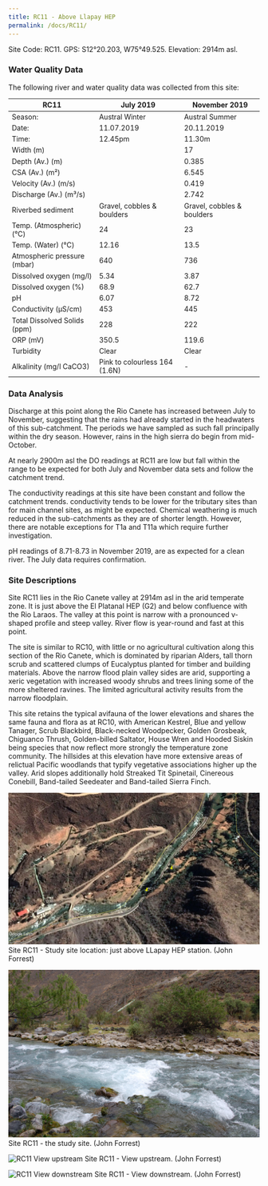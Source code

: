 ```yaml
---
title: RC11 - Above Llapay HEP
permalink: /docs/RC11/
--- 
```


Site Code: RC11.  GPS: S12°20.203, W75°49.525. Elevation:
2914m asl.

### Water Quality Data

The following river and water quality data was collected from this site:

| RC11                         | July 2019                     | November 2019            |
|------------------------------|-------------------------------|--------------------------|
| Season:                      | Austral Winter                | Austral Summer           |
| Date:                        | 11.07.2019                    | 20.11.2019               |
| Time:                        | 12.45pm                       | 11.30m                   |
| Width (m)                    |                               | 17                       |
| Depth (Av.) (m)              |                               | 0.385                    |
| CSA (Av.) (m²)               |                               | 6.545                    |
| Velocity (Av.) (m/s)         |                               | 0.419                    |
| Discharge (Av.) (m³/s)       |                               | 2.742                    |
| Riverbed sediment            | Gravel, cobbles & boulders    | Gravel, cobbles & boulders |
| Temp. (Atmospheric) (°C)     | 24                            | 23
| Temp. (Water) (°C)           | 12.16                         | 13.5                     |
| Atmospheric pressure (mbar)  | 640                           | 736                      |
| Dissolved oxygen (mg/l)      | 5.34                          | 3.87                     |
| Dissolved oxygen (%)         | 68.9                          | 62.7                     |
| pH                           | 6.07                          | 8.72                     |
| Conductivity (µS/cm)         | 453                           | 445                      |
| Total Dissolved Solids (ppm) | 228                           | 222                      |
| ORP (mV)                     | 350.5                         | 119.6                    |
| Turbidity                    | Clear                         | Clear                    |
| Alkalinity (mg/l CaCO3)      | Pink to colourless 164 (1.6N) |  -                       |

### Data Analysis
Discharge at this point along the Rio Canete has increased between July to November, suggesting that the rains had already started in the headwaters of this sub-catchment. The periods we have sampled as such fall principally within the dry season. However, rains in the high sierra do begin from mid-October.                                                                                  

At nearly 2900m asl the DO readings at RC11 are low but fall within the range to be expected for both July and November data sets and follow the catchment trend.

The conductivity readings at this site have been constant and follow the catchment trends. conductivity tends to be lower for the tributary sites than for main channel sites, as might be expected. Chemical weathering is much reduced in the sub-catchments as they are of shorter length. However, there are notable exceptions for T1a and T11a which require further investigation.  

pH readings of 8.71-8.73 in November 2019, are as expected for a clean river. The July data requires confirmation. 

### Site Descriptions
Site RC11 lies in the Rio Canete valley at 2914m asl in the arid temperate zone. It is just above the El Platanal HEP (G2) and below confluence with the Rio Laraos. The valley at this point is narrow with a pronounced v-shaped profile and steep valley. River flow is year-round and fast at this point. 

The site is similar to RC10, with little or no agricultural cultivation along this section of the Rio Canete, which is dominated by riparian Alders, tall thorn scrub and scattered clumps of Eucalyptus planted for timber and building materials. Above the narrow flood plain valley sides are arid, supporting a xeric vegetation with increased woody shrubs and trees lining some of the more sheltered ravines. The limited agricultural activity results from the narrow floodplain. 

This site retains the typical avifauna of the lower elevations and shares the same fauna and flora as at RC10, with American Kestrel, Blue and yellow Tanager, Scrub Blackbird, Black-necked Woodpecker, Golden Grosbeak, Chiguanco Thrush, Golden-billed Saltator, House Wren and Hooded Siskin being species that now reflect more strongly the temperature zone community. The hillsides at this elevation have more extensive areas of relictual Pacific woodlands that typify vegetative associations higher up the valley. Arid slopes additionally hold Streaked Tit Spinetail, Cinereous Conebill, Band-tailed Seedeater and Band-tailed Sierra Finch.


![RC11 View upstream](/assets/SiteDescriptions/RC11/RC11LlapayHEP.jpg)
Site RC11 - Study site location: just above LLapay HEP station. (John Forrest)


![Site RC11 - the study site. (John Forrest)](/assets/SiteDescriptions/RC11/RC11Site.jpg)
Site RC11 - the study site. (John Forrest)


![RC11 View upstream](/assets/SiteDescriptions/RC11/Rc11Viewupstream.jpg)
Site RC11 - View upstream. (John Forrest)


![RC11 View downstream](/assets/SiteDescriptions/RC11/RC11Viewdownstream.jpg)
Site RC11 - View downstream. (John Forrest)
